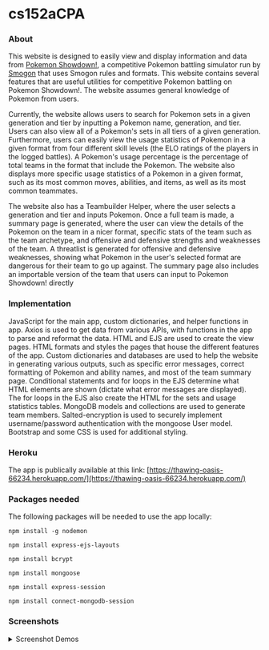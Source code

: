 # cs152aCPA

### About
This website is designed to easily view and display information and data from [Pokemon Showdown!](https://play.pokemonshowdown.com), a competitive Pokemon 
battling simulator run by [Smogon](https://www.smogon.com) that uses Smogon rules and formats. This website contains several features that are useful utilities for competitive Pokemon battling on Pokemon Showdown!. The website assumes general knowledge of Pokemon from users. 

Currently, the website allows users to search for Pokemon sets in a given generation and tier by inputting a Pokemon name, generation, and tier. Users can also view all of a Pokemon's sets in all tiers of a given generation. Furthermore, users can easily view the usage statistics of Pokemon in a given format from four different skill levels (the ELO ratings of the players in the logged battles). A Pokemon's usage percentage is the percentage of total teams in the format that include the Pokemon. The website also displays more specific usage statistics of a Pokemon in a given format, such as its most common moves, abilities, and items, as well as its most common teammates.

The website also has a Teambuilder Helper, where the user selects a generation and tier and inputs Pokemon. Once a full team is made, a summary page is generated, where the user can view the details of the Pokemon on the team in a nicer format, specific stats of the team such as the team archetype, and offensive and defensive strengths and weaknesses of the team. A threatlist is generated for offensive and defensive weaknesses, showing what Pokemon in the user's selected format are dangerous for their team to go up against. The summary page also includes an importable version of the team that users can input to Pokemon Showdown! directly

### Implementation
JavaScript for the main app, custom dictionaries, and helper functions in app. Axios is used to get data from various APIs, with functions in the app to parse and reformat the data. HTML and EJS are used to create the view pages. HTML formats and styles the pages that house the different features of the app. Custom dictionaries and databases are used to help the website in generating various outputs, such as specific error messages, correct formatting of Pokemon and ability names, and most of the team summary page. Conditional statements and for loops in the EJS determine what HTML elements are shown (dictate what error messages are displayed). The for loops in the EJS also create the HTML for the sets and usage statistics tables. MongoDB models and collections are used to generate team members. Salted-encryption is used to securely implement username/password authentication with the mongoose User model. Bootstrap and some CSS is used for additional styling.

### Heroku
The app is publically available at this link:
[https://thawing-oasis-66234.herokuapp.com/](https://thawing-oasis-66234.herokuapp.com/)

### Packages needed
The following packages will be needed to use the app locally:

  `npm install -g nodemon`
  
  `npm install express-ejs-layouts`
  
  `npm install bcrypt`
 
 `npm install mongoose`
  
  `npm install express-session`
  
  `npm install connect-mongodb-session`
  
  
  
### Screenshots
<details>
  <summary>Screenshot Demos</summary>

  #### View Sets Features
  ![view sets example](https://user-images.githubusercontent.com/58448341/178093481-a5150dfb-c977-4046-afac-5cccb596791b.png)
  ![view sets output](https://user-images.githubusercontent.com/58448341/178093488-d3da2489-ae89-4248-b222-ff4cc9f8e226.png)
  ![view allsets output](https://user-images.githubusercontent.com/58448341/178093494-fa084354-16e6-4064-8790-6cb8424f3699.png)

  #### Usage Statistics Features
  ![usage stats example](https://user-images.githubusercontent.com/58448341/178093505-4d448304-e8fb-4151-8daa-3527e5bca39c.png)  
  ![usage stats tier output](https://user-images.githubusercontent.com/58448341/178093507-e2fbb1c6-2631-4f15-bdce-d1eb9fa2b31d.png)
  ![usage stats mon output](https://user-images.githubusercontent.com/58448341/178093512-6f1ac719-44e5-4161-b687-379806209f38.png)

  #### Teambuilder Helper
  ![teambuilder helper 1](https://user-images.githubusercontent.com/58448341/178093524-ac51e6e1-d379-446a-b251-9d9d6e764eb0.png)
  ![teambuilder helper 2](https://user-images.githubusercontent.com/58448341/178093523-5826720b-5d77-43b7-a7e5-6e288fb329e9.png)

  #### Team Summary Page
  ![team summary 1](https://user-images.githubusercontent.com/58448341/178093531-cb4ea4b4-c634-4b60-95ba-82d77a934483.png)
  ![team summary 2](https://user-images.githubusercontent.com/58448341/178093536-6bed2898-0e6a-4cd0-84fa-8d380fb97f11.png)
  ![team summary 3](https://user-images.githubusercontent.com/58448341/178093540-5da012dd-30d1-4a7f-960e-3c56932d59e2.png)
  ![threatlist example](https://user-images.githubusercontent.com/58448341/178093545-3f2a6d8b-fc75-4d2c-97db-646af3a8cd4d.png)
  
  #### Home Page
  ![home page](https://user-images.githubusercontent.com/58448341/178093629-0f933aee-aa1a-4aa5-949c-8efeb0189d0e.png)

</details>

